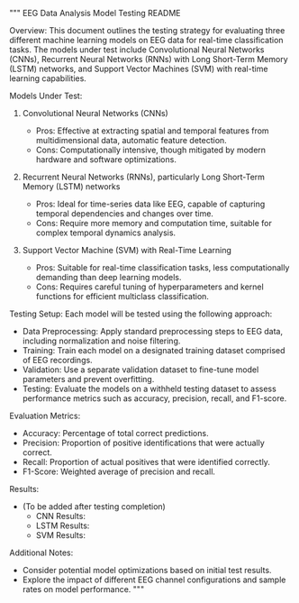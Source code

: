 """
EEG Data Analysis Model Testing README

Overview:
This document outlines the testing strategy for evaluating three different machine learning models
on EEG data for real-time classification tasks. The models under test include Convolutional Neural Networks (CNNs),
Recurrent Neural Networks (RNNs) with Long Short-Term Memory (LSTM) networks, and Support Vector Machines (SVM)
with real-time learning capabilities.

Models Under Test:
1. Convolutional Neural Networks (CNNs)
   - Pros: Effective at extracting spatial and temporal features from multidimensional data, automatic feature detection.
   - Cons: Computationally intensive, though mitigated by modern hardware and software optimizations.

2. Recurrent Neural Networks (RNNs), particularly Long Short-Term Memory (LSTM) networks
   - Pros: Ideal for time-series data like EEG, capable of capturing temporal dependencies and changes over time.
   - Cons: Require more memory and computation time, suitable for complex temporal dynamics analysis.

3. Support Vector Machine (SVM) with Real-Time Learning
   - Pros: Suitable for real-time classification tasks, less computationally demanding than deep learning models.
   - Cons: Requires careful tuning of hyperparameters and kernel functions for efficient multiclass classification.

Testing Setup:
Each model will be tested using the following approach:
- Data Preprocessing: Apply standard preprocessing steps to EEG data, including normalization and noise filtering.
- Training: Train each model on a designated training dataset comprised of EEG recordings.
- Validation: Use a separate validation dataset to fine-tune model parameters and prevent overfitting.
- Testing: Evaluate the models on a withheld testing dataset to assess performance metrics such as accuracy, precision, recall, and F1-score.

Evaluation Metrics:
- Accuracy: Percentage of total correct predictions.
- Precision: Proportion of positive identifications that were actually correct.
- Recall: Proportion of actual positives that were identified correctly.
- F1-Score: Weighted average of precision and recall.

Results:
- (To be added after testing completion)
  - CNN Results:
  - LSTM Results:
  - SVM Results:

Additional Notes:
- Consider potential model optimizations based on initial test results.
- Explore the impact of different EEG channel configurations and sample rates on model performance.
"""

